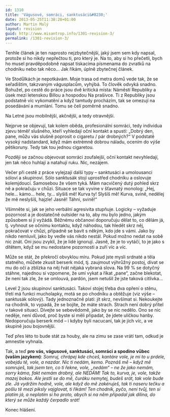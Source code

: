 ```yaml
---
id: 1310
title: 'Vágusové, somráci, sanktusáci&#8230;'
date: 2013-05-25T11:38:28+01:00
author: Martin Malý
layout: revision
guid: http://www.misantrop.info/1301-revision-3/
permalink: /1301-revision-3/
---
```

Tenhle článek je ten naprosto nejzbytečnější, jaký jsem sem kdy napsal, protože si ho nikdy nepřečtou ti, pro který je. Na to, aby si ho přečetli, bych ho musel pravděpodobně napsat tiskacíma písmenama do zvratků na chodníku nebo tak něco&#8230; Jak říkám, úplně zbytečnej článek.

<!--more-->

Ve Stodůlkách je nepotkávám. Moje trasa od metra domů vede tak, že se seřadištím, takzvaným vágusplacům, vyhýbá. To člověk odvyká snadno. Bohužel, po cestě do práce jsou dvě kritická místa: Náměstí Republiky a úsek mezi letenskou Billou a hospodou Na prašivce. Ti z Republiky jsou podstatně víc vykomatění a když tamtudy procházím, tak se omezují na posedávání a mumlání. Tomu se čelí poměrně snadno.

Na Letné jsou mobilnější, akčnější, a tedy otravnější.

Nejprve se objevují, tak kolem oběda, profesionální somráci, tedy individua zjevu téměř slušného, kteří vyhledají oční kontakt a spustí: &#8222;Dobrý den, pane, můžu vás slušně poprosit o cigaretu / pár drobných?&#8220; V podstatě vysoký nadstandard, když mám extrémně dobrou náladu, ocením do výše pětikoruny. Tedy tak tou jednou cigaretou.

Později se začnou objevovat somráci zoufalejší, oční kontakt nevyhledají, jen tak něco huhlají a natahují ruku. Nic, nezájem.

Večer při cestě z práce vylejzají další typy &#8211; sanktusáci a umolousanci sóloví a skupinoví. Sólo sanktusák stojí uprostřed chodníku a oslovuje kolemjdoucí. Samosebou že všem tyká. Mám nacvičený dutý pohled skrz ně a pokračuju v chůzi. Situace se tak vyvine v šťavnatý monolog: &#8222;Hej, hele&#8230; kámo&#8230; hele, ty&#8230; slyšíš mě! Kurva ty! Slyšíš mě! Kurva, svině, nedělej že mě neslyšíš, hajzle! Jasně! Táhni, svině!&#8220;

Všimněte si, jak se jeho verbální agresivita stupňuje. Logicky &#8211; vyžaduje pozornost a je dostatečně outsider na to, aby mu bylo jedno, jakým způsobem si ji vyžádá. Běžnému občanovi doporučuju dělat to, co dělám já, tj. vyhnout se očnímu kontaktu, když náhodou, tak hledět skrz něj, pokračovat v chůzi, případně se bavit s někým, kdo jde s vámi. Jako by nikdo nemluvil, jako by vedle vás nikdo nestál. Pokud možno nedat na sobě nic znát. Oni jsou zvyklí, že je lidé ignorují. Jasně, že je to vytáčí, to je jako s dítětem, když se mu nedostane pozornosti a zuří víc a víc.

Může se stát, že překročí obvyklou míru. Pokud jste mysli srdnaté a těla statného, můžete zkusit berserk mód, tj. zaujmout výhrůžný postoj, dívat se mu do očí a zblízka na něj řvát nějaká vybraná slova. Na 99 % se dotyčný stáhne, najednou si vzpomene, že umí vykat a říkat &#8222;pane&#8220;, začne blekotat, že není tak zle, že se omlouvá, pardón, jsem netušil že jste taková citlivka&#8230;

Level 2 jsou skupinoví sanktusáci. Takoví stojej třeba dva opření o stěnu, třetí má funkci mucholapky, motá se po chodníku a obtěžuje (viz výše &#8211; sanktusák sólový). Tady jednoznačně platí: jít skrz, nevšímat si. Nekoukejte na chodník, to vypadá, že se bojíte, že máte strach. Strach není dobrý přítel v takové situaci. Dívejte se sebevědomě, jako by se nic nedělo. Ono se nic neděje, není důvod, proč byste si měli připadat, že jdete uličkou hanby. Nedoporučuju berserk mód &#8211; i kdyby byli nacucaní, tak je jich víc, a ve skupině jsou bojovnější.

Teď přes léto to bude stát za houby, ale na zimu se zase vrátí tam, odkud je amnestie vyhnala.

Tak, a teď **pro vás, vágusové, sanktusáci, somráci a spodino vůbec (vaším jazykem)**: _Somruj, chrápej kde chceš, kantáre vole, je mi to u prdele, vobejdu tě, vole, a nazdar. Nic ti nedám, kemo. Poznáš mě &#8211; když mě somruješ, tak jsem ten, co ti řekne, vole, &#8222;nedám&#8220; &#8211; ne že jako nemám, sorry kámo, fakt nemám drobný, ale NEDÁM! Tak to, kurva, je, vole, takže mazej bokos. Ale jestli se do mě, čuráku nemytej, budeš srát, tak vole bude zle. Já vydržím hodně, vole, ale když do mě zakéruješ, tak ti naseru tečku a pošlu tě mezi piksly vajglovat, ti řikám! Ten chodník, pyčo, není tvůj, ten si platím já, a neplatím si ho proto, abych si na něm připadal jak dilina, do který se může každý čerpadlo srát!_

Konec hlášení.